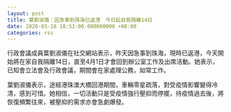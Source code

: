 ```yaml
---
layout: post
title: 葉劉淑儀：因急事到珠海已返港　今日起自我隔離14日
date: 2020-03-18 18:53:00.000000000 +08:00
categories: rss
---
```


行政會議成員葉劉淑儀在社交網站表示，昨天因急事到珠海，現時已返港，今天開始將在家自我隔離14日，直至4月1日才會回到辦公室工作及出席活動。她表示，已知會立法會及行政會議，期間會在家處理公務，如常工作。

葉劉淑儀表示，途經港珠澳大橋回港期間，車輛零星疏落，對受疫情影響變得冷清，感到可惜。她相信，一切活動只是受疫情強行壓抑而停擺，待疫情過去後，將恢復頻繁往來，被壓抑的需求亦會急劇爆發。
